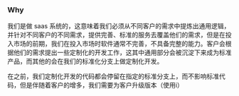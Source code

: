 ### Why
我们是做 saas 系统的，这意味着我们必须从不同客户的需求中提炼出通用逻辑，并针对不同客户的不同需求，提供完善、标准的服务去覆盖他们的需求，但是在投入市场的前期，我们在投入市场时软件通常不完善，不具备完整的能力。客户会根据他们的需求提出一些定制化的开发工作，这其中通用部分会被沉淀下来成为标准产品，而其他的会在我们的标准化分支上做定制化开发。

在之前，我们定制化开发的代码都会停留在指定的标准分支上，而不影响标准代码，但是伴随着客户的增多，我们需要为客户升级版本（使用i）
